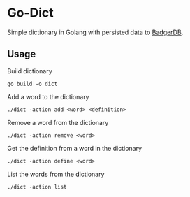 # Go-Dict

Simple dictionary in Golang with persisted data to [BadgerDB](https://dgraph.io/docs/badger/get-started/).

## Usage

Build dictionary

```
go build -o dict
```

Add a word to the dictionary

```
./dict -action add <word> <definition>
```

Remove a word from the dictionary

```
./dict -action remove <word>
```

Get the definition from a word in the dictionary

```
./dict -action define <word>
```

List the words from the dictionary

```
./dict -action list
```
